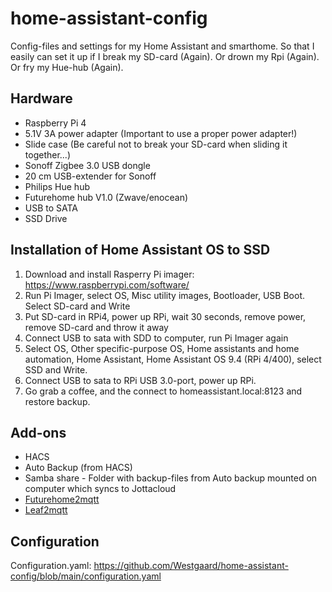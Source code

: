 # home-assistant-config

Config-files and settings for my Home Assistant and smarthome. So that I easily can set it up if I break my SD-card (Again). Or drown my Rpi (Again). Or fry my Hue-hub (Again). 

## Hardware
- Raspberry Pi 4
- 5.1V 3A power adapter (Important to use a proper power adapter!) 
- Slide case (Be careful not to break your SD-card when sliding it together...) 
- Sonoff Zigbee 3.0 USB dongle
- 20 cm USB-extender for Sonoff
- Philips Hue hub
- Futurehome hub V1.0 (Zwave/enocean)
- USB to SATA
- SSD Drive

## Installation of Home Assistant OS to SSD
1. Download and install Rasperry Pi imager: https://www.raspberrypi.com/software/
2. Run Pi Imager, select OS, Misc utility images, Bootloader, USB Boot. Select SD-card and Write
3. Put SD-card in RPi4, power up RPi, wait 30 seconds, remove power, remove SD-card and throw it away
4. Connect USB to sata with SDD to computer, run Pi Imager again
5. Select OS, Other specific-purpose OS, Home assistants and home automation, Home Assistant, Home Assistant OS 9.4 (RPi 4/400), select SSD and Write.
6. Connect USB to sata to RPi USB 3.0-port, power up RPi.
7. Go grab a coffee, and the connect to homeassistant.local:8123 and restore backup.

## Add-ons
- HACS
- Auto Backup (from HACS)
- Samba share - Folder with backup-files from Auto backup mounted on computer which syncs to Jottacloud
- [Futurehome2mqtt](https://github.com/runelangseid/hassio-futurehome2mqtt)
- [Leaf2mqtt](https://github.com/yp87/leaf2mqtt)

## Configuration
Configuration.yaml: https://github.com/Westgaard/home-assistant-config/blob/main/configuration.yaml
